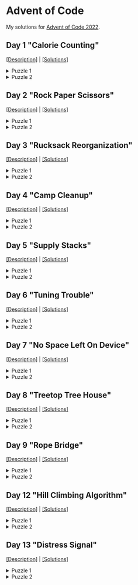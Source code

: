 # Advent of Code

My solutions for [Advent of Code 2022](https://adventofcode.com/2022/).


## Day 1 "Calorie Counting"

[[Description]](https://adventofcode.com/2022/day/1) |
[[Solutions]](https://github.com/oxc/advent-of-code-2022/tree/main/day01)

<details>
<summary>Puzzle 1</summary>

```python
solution = max(sum((int(cal) for cal in elf.strip().splitlines())) for elf in input.split('\n\n'))
```
</details>

<details>
<summary>Puzzle 2</summary>

```python
cals = list(sum((int(cal) for cal in elf.strip().splitlines())) for elf in input.split('\n\n'))
cals.sort()
solution = sum(cals[-3:])
```
</details>

## Day 2 "Rock Paper Scissors"

[[Description]](https://adventofcode.com/2022/day/2) |
[[Solutions]](https://github.com/oxc/advent-of-code-2022/tree/main/day02)

<details>
<summary>Puzzle 1</summary>

```python
scores = {
    "A X": 1+3,
    "B X": 1+0,
    "C X": 1+6,
    "A Y": 2+6,
    "B Y": 2+3,
    "C Y": 2+0,
    "A Z": 3+0,
    "B Z": 3+6,
    "C Z": 3+3,
}

solution = sum(scores[line] for line in input.splitlines() if line)
```
</details>

<details>
<summary>Puzzle 2</summary>

```python
scores = {
    "A X": 3+0,
    "B X": 1+0,
    "C X": 2+0,
    "A Y": 1+3,
    "B Y": 2+3,
    "C Y": 3+3,
    "A Z": 2+6,
    "B Z": 3+6,
    "C Z": 1+6,
}

solution = sum(scores[line] for line in input.splitlines() if line)
```
</details>

## Day 3 "Rucksack Reorganization"

[[Description]](https://adventofcode.com/2022/day/3) |
[[Solutions]](https://github.com/oxc/advent-of-code-2022/tree/main/day03)

<details>
<summary>Puzzle 1</summary>

```python
def priority(item):
  ...

items = list(
    set(line[0:int(len(line)/2)])
        .intersection(set(line[int(len(line)/2):]))
        .pop()
    for line in input.splitlines()
)
solution = sum(priority(item) for item in items)
```
</details>

<details>
<summary>Puzzle 2</summary>

```python
rucksacks = list(set(line) for line in input.splitlines())
items = list(
    reduce(lambda acc, rucksack: acc.intersection(rucksack), group).pop()
    for group in (
        rucksacks[i:i+3] for i in range(0, len(rucksacks), 3)
    )
)
solution = sum(priority(item) for item in items)
```
</details>


## Day 4 "Camp Cleanup"

[[Description]](https://adventofcode.com/2022/day/4) |
[[Solutions]](https://github.com/oxc/advent-of-code-2022/tree/main/day04)

<details>
<summary>Puzzle 1</summary>

```python
def elf_range(r):
     return range(*(int(i) for i in r.split('-')))

def contains_assignment(a, b):
     return a.start <= b.start and a.stop >= b.stop

pairs = list(
        list(map(elf_range, r.split(',')))
        for r in input.splitlines()
)

solution = len(list(
        pair for pair in pairs
        if contains_assignment(*pair) or contains_assignment(*reversed(pair))
))
```
</details>

<details>
<summary>Puzzle 2</summary>

```python
def assignments_overlap(a, b):
     return a.start <= b.start and a.stop >= b.start

pairs = list(
        list(map(elf_range, r.split(',')))
        for r in input.splitlines()
)

solution = len(list(
        pair for pair in pairs
        if assignments_overlap(*pair) or assignments_overlap(*reversed(pair))
))
```
</details>


## Day 5 "Supply Stacks"

[[Description]](https://adventofcode.com/2022/day/5) |
[[Solutions]](https://github.com/oxc/advent-of-code-2022/tree/main/day05)

<details>
<summary>Puzzle 1</summary>

```python
lines = input.splitlines()

stacks = [[] for i in range(0, len(lines[0]), 4)]
while True:
    line = lines.pop(0)
    crates = [line[i:i+3].strip() for i in range(0, len(line), 4)]
    if crates[0] == '1':
        break
    for i, crate in enumerate(crates):
        if crate:
            stacks[i].append(crate.strip('[]'))
lines.pop(0)

for line in lines:
    (amount, src, dst) = map(int, re.match('move (\d+) from (\d+) to (\d+)', line).groups())
    stacks[dst-1][0:0] = reversed(stacks[src-1][0:amount])
    stacks[src-1][0:amount] = []

solution = ''.join((stack[0] for stack in stacks))
```
</details>

<details>
<summary>Puzzle 2</summary>

Remove the `reversed` from puzzle1
</details>

## Day 6 "Tuning Trouble"

[[Description]](https://adventofcode.com/2022/day/6) |
[[Solutions]](https://github.com/oxc/advent-of-code-2022/tree/main/day06)

<details>
<summary>Puzzle 1</summary>


```python
def find_marker(input, size):
    for i in range(size, len(input)):
        chars = set(input[i-size:i])
        if len(chars) == size:
            return i

solution = find_marker(input, 4)
```
</details>

<details>
<summary>Puzzle 2</summary>

```python
solution = find_marker(input, 14)
```

(First solution was actually hardcoded to 4 ;)
</details>


## Day 7 "No Space Left On Device"

[[Description]](https://adventofcode.com/2022/day/7) |
[[Solutions]](https://github.com/oxc/advent-of-code-2022/tree/main/day07)

<details>
<summary>Puzzle 1</summary>


```python
class Directory(object):
    def __init__(self, name):
        self.name = name
        self.directories = {}
        self.files = {}

    def size(self):
        return sum(
                size for size in self.files.values()
            ) + sum(
                dir.size() for dir in self.directories.values()
            )

    def cd(self, dirName):
        return self.directories.setdefault(dirName, Directory(dirName))

    def collect_dirs(self, acc = []):
        acc.append(self)
        for dir in self.directories.values():
            dir.collect_dirs(acc)
        return acc

def build_filesystem(input):
    root = Directory('/')
    cwd = [root]
    for line in input.splitlines():
        if line.startswith('$'):
            (cmd, arg) = (line.split() + [''])[1:3]
            if cmd == 'cd':
                if arg == '/':
                    cwd = [root]
                elif arg == '..':
                    cwd.pop()
                    if len(cwd) == 0:
                        cwd = [root]
                else:
                    cwd.append(cwd[-1].cd(arg))
            # ignore ls
        else:
            (size, name) = line.split()
            if size == 'dir':
                cwd[-1].cd(name)
            else:
                cwd[-1].files[name] = int(size)
    return root

root = build_filesystem(input)
dirs = root.collect_dirs()
```

```python
solution = sum(size for size in (dir.size() for dir in dirs) if size <= 100000)
```
</details>

<details>
<summary>Puzzle 2</summary>

```python
max_size = 70000000
req_size = 30000000

used_size = root.size()
unused_size = max_size - used_size

diff = req_size - unused_size

sizes = [dir.size() for dir in dirs]
sizes.sort()

solution = next(size for size in sizes if size >= diff)
```
</details>


## Day 8 "Treetop Tree House"

[[Description]](https://adventofcode.com/2022/day/8) |
[[Solutions]](https://github.com/oxc/advent-of-code-2022/tree/main/day08)

<details>
<summary>Puzzle 1</summary>


```python
grid = [list(s) for s in input.splitlines()]

def check_visible(tree_x, tree_y):
    height = grid[tree_y][tree_x]
    left = grid[tree_y][0:tree_x]
    right = grid[tree_y][tree_x+1:]
    top = (grid[y][tree_x] for y in range(0, tree_y))
    bottom = (grid[y][tree_x] for y in range(tree_y+1, len(grid)))
    for path in (left, right, top, bottom):
        if all(otherHeight < height for otherHeight in path):
            return True
    return False

solution = sum(sum(1 if check_visible(x,y) else 0 for x in range(len(grid[y]))) for y in range(len(grid)))
```

</details>

<details>
<summary>Puzzle 2</summary>

```python
grid = [list(s) for s in input.splitlines()]

def check_score(tree_x, tree_y):
    height = grid[tree_y][tree_x]
    left = reversed(grid[tree_y][0:tree_x])
    right = grid[tree_y][tree_x+1:]
    top = (grid[y][tree_x] for y in range(tree_y-1, -1, -1))
    bottom = (grid[y][tree_x] for y in range(tree_y+1, len(grid)))
    score = 1
    for path in (left, right, top, bottom):
        factor = 0
        for tree in path:
            factor += 1
            if tree >= height:
                break
        score *= factor
    return score

solution = max(max(check_score(x,y) for x in range(len(grid[y]))) for y in range(len(grid)))

```
</details>


## Day 9 "Rope Bridge"

[[Description]](https://adventofcode.com/2022/day/9) |
[[Solutions]](https://github.com/oxc/advent-of-code-2022/tree/main/day09)

<details>
<summary>Puzzle 1</summary>


```python
class Point(object):
    def __init__(self):
        self.x = 0
        self.y = 0

grid = [[True]]
H = Point()
T = Point()
s = Point()

def grid_width():
    return len(grid[0])

def grid_height():
    return len(grid)

def grow_grid_top():
    grid.insert(0, [False] * grid_width())
    for point in (H, T, s):
        point.y += 1

def grow_grid_left():
    for row in grid:
        row.insert(0, False)
    for point in (H, T, s):
        point.x += 1

def grow_grid_right():
    for row in grid:
        row.append(False)

def grow_grid_bottom():
    grid.append([False] * grid_width())

commands = ((direction, int(steps)) for (direction, steps) in (line.split() for line in input.splitlines()))

for (direction, steps) in commands:
    for i in range(steps):
        if direction == 'L':
            if H.x == 0:
                grow_grid_left()
            H.x -= 1
        elif direction == 'U':
            if H.y == 0:
                grow_grid_top()
            H.y -= 1
        elif direction == 'R':
            if H.x == grid_width()-1:
                grow_grid_right()
            H.x += 1
        elif direction == 'D':
            if H.y == grid_height()-1:
                grow_grid_bottom()
            H.y += 1

        xdiff = abs(H.x - T.x)
        ydiff = abs(H.y - T.y)
        if xdiff > 1 or ydiff > 1:
            if xdiff > 1 or (xdiff > 0 and ydiff > 1):
                T.x += 1 if H.x > T.x else -1
            if ydiff > 1 or (ydiff > 0 and xdiff > 1):
                T.y += 1 if H.y > T.y else -1
        grid[T.y][T.x] = True

solution = sum(sum(1 if grid[y][x] else 0 for x in range(len(grid[y]))) for y in range(len(grid)))
```

</details>

<details>
<summary>Puzzle 2</summary>

```python
class Point(object):
    def __init__(self, name):
        self.name = name
        self.x = 0
        self.y = 0

grid = [[True]]
H = Point('H')
Ts = [Point(str(knot+1)) for knot in range(9)]
s = Point('s')
rope = [H, *Ts]
points = [*rope, s]

def grid_width():
    return len(grid[0])

def grid_height():
    return len(grid)

def grow_grid_top():
    grid.insert(0, [False] * grid_width())
    for point in points:
        point.y += 1

def grow_grid_left():
    for row in grid:
        row.insert(0, False)
    for point in points:
        point.x += 1

def grow_grid_right():
    for row in grid:
        row.append(False)

def grow_grid_bottom():
    grid.append([False] * grid_width())

commands = ((direction, int(steps)) for (direction, steps) in (line.split() for line in input.splitlines()))

for (direction, steps) in commands:
    for i in range(steps):
        if direction == 'L':
            if H.x == 0:
                grow_grid_left()
            H.x -= 1
        elif direction == 'U':
            if H.y == 0:
                grow_grid_top()
            H.y -= 1
        elif direction == 'R':
            if H.x == grid_width()-1:
                grow_grid_right()
            H.x += 1
        elif direction == 'D':
            if H.y == grid_height()-1:
                grow_grid_bottom()
            H.y += 1

        for (h, t) in zip(rope, Ts):
            xdiff = abs(h.x - t.x)
            ydiff = abs(h.y - t.y)
            if xdiff > 1 or ydiff > 1:
                if xdiff > 1 or (xdiff > 0 and ydiff > 1):
                    t.x += 1 if h.x > t.x else -1
                if ydiff > 1 or (ydiff > 0 and xdiff > 1):
                    t.y += 1 if h.y > t.y else -1
        grid[Ts[-1].y][Ts[-1].x] = True

solution = sum(sum(1 if grid[y][x] else 0 for x in range(len(grid[y]))) for y in range(len(grid)))
```
</details>

## Day 12 "Hill Climbing Algorithm"

[[Description]](https://adventofcode.com/2022/day/12) |
[[Solutions]](https://github.com/oxc/advent-of-code-2022/tree/main/day12)

<details>
<summary>Puzzle 1</summary>

```python
class Point(object):
    def __init__(self, x, y, h):
        self.x = x
        self.y = y
        self.h = h
        self.visited = False

    def __eq__(self, other):
        return self.x == other.x and self.y == other.y

    def can_step_up(self, other):
        return other.h <= self.h + 1

S = None
E = None

offset = ord('a')
def point(h, x, y):
    global S, E
    if h == 'S':
        S = Point(x, y, ord('a')-offset)
        return S
    if h == 'E':
        E = Point(x, y, ord('z')-offset)
        return E
    return Point(x, y, ord(h)-offset)

grid = [[point(c, x, y) for x, c in enumerate(line)] for y, line in enumerate(input.splitlines())]
assert S is not None
assert E is not None

def grid_width():
    return len(grid[0])

def grid_height():
    return len(grid)

def lower_neighbors(p):
    if p.x > 0:
        l = grid[p.y][p.x-1]
        if l.can_step_up(p): yield l
    if p.y > 0:
        u = grid[p.y-1][p.x]
        if u.can_step_up(p): yield u
    if p.x < grid_width()-1:
        r = grid[p.y][p.x+1]
        if r.can_step_up(p): yield r
    if p.y < grid_height()-1:
        d = grid[p.y+1][p.x]
        if d.can_step_up(p): yield d
        
def find_shortest_path():
    paths = [[E]]
    while True:
        for path in paths:
            for n in lower_neighbors(path[-1]):
                if n == S:
                    path.reverse()
                    return path
                elif not n.visited:
                    n.visited = True
                    paths.append([*path, n])

path = find_shortest_path()

solution = len(path)
 ```

</details>

<details>
<summary>Puzzle 2</summary>

```python
class Point(object):
    def __init__(self, x, y, h):
        self.x = x
        self.y = y
        self.h = h
        self.visited = False

    def __eq__(self, other):
        return self.x == other.x and self.y == other.y

    def can_step_up(self, other):
        return other.h <= self.h + 1

E = None

offset = ord('a')
def point(h, x, y):
    global E
    if h == 'E':
        E = Point(x, y, ord('z')-offset)
        return E
    return Point(x, y, ord(h)-offset)

grid = [[point(c, x, y) for x, c in enumerate(line)] for y, line in enumerate(input.splitlines())]
assert E is not None

def grid_width():
    return len(grid[0])

def grid_height():
    return len(grid)

def lower_neighbors(p):
    if p.x > 0:
        l = grid[p.y][p.x-1]
        if l.can_step_up(p): yield l
    if p.y > 0:
        u = grid[p.y-1][p.x]
        if u.can_step_up(p): yield u
    if p.x < grid_width()-1:
        r = grid[p.y][p.x+1]
        if r.can_step_up(p): yield r
    if p.y < grid_height()-1:
        d = grid[p.y+1][p.x]
        if d.can_step_up(p): yield d

def find_shortest_path():
    paths = [[E]]
    while True:
        for path in paths:
            for n in lower_neighbors(path[-1]):
                if n.h == 0:
                    path.reverse()
                    return path
                elif not n.visited:
                    n.visited = True
                    paths.append([*path, n])

path = find_shortest_path()

solution = len(path)
```
</details>


## Day 13 "Distress Signal"

[[Description]](https://adventofcode.com/2022/day/13) |
[[Solutions]](https://github.com/oxc/advent-of-code-2022/tree/main/day13)

<details>
<summary>Puzzle 1</summary>

```python
pairs = [[literal_eval(line) for line in pair.splitlines()] for pair in input.split('\n\n')]

def in_order(a, b):
    if isinstance(a, list):
        if isinstance(b, list):
            for i, j in zip(a,b):
                res = in_order(i,j)
                if res is not None:
                    return res
            return in_order(len(a), len(b))
        return in_order(a, [b])
    if isinstance(b, list):
        return in_order([a], b)
    if a == b:
        return None
    return a < b

solution = sum(i+1 for i, pair in enumerate(pairs) if in_order(*pair))
```

</details>

<details>
<summary>Puzzle 2</summary>

```python
divider1 = [[2]]
divider2 = [[6]]

packets = [literal_eval(line) for line in input.splitlines() if line.strip()] + [divider1, divider2]

def compare(a, b):
    if isinstance(a, list):
        if isinstance(b, list):
            for i, j in zip(a,b):
                res = compare(i,j)
                if res != 0:
                    return res
            return compare(len(a), len(b))
        return compare(a, [b])
    if isinstance(b, list):
        return compare([a], b)
    if a == b:
        return 0
    return -1 if a < b else 1

packet_key = cmp_to_key(compare)

packets.sort(key=packet_key)

decoder1 = packets.index(divider1)+1
decoder2 = packets.index(divider2)+1

solution = decoder1 * decoder2
```
</details>


